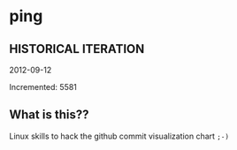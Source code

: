 # ping

## HISTORICAL ITERATION
2012-09-12

Incremented: 5581

## What is this?? 
Linux skills to hack the github commit visualization chart `;-)`
